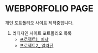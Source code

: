 # WEBPORFOLIO PAGE

개인 포트폴리오 사이트 제작중입니다.

1. 리디자인 사이트 포트폴리오 목록
   - [프로젝트1_ 미샤](https://leedanbi.github.io/missha/html/main.html)
   - [프로젝트2_ 알라딘](https://leedanbi.github.io/aladin/html/main.html)

